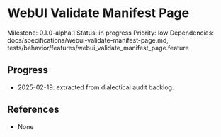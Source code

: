 # WebUI Validate Manifest Page
Milestone: 0.1.0-alpha.1
Status: in progress
Priority: low
Dependencies: docs/specifications/webui-validate-manifest-page.md, tests/behavior/features/webui_validate_manifest_page.feature

## Progress
- 2025-02-19: extracted from dialectical audit backlog.

## References
- None
